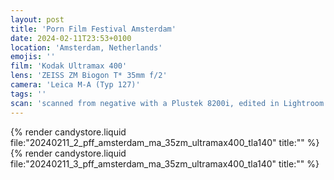 ```yaml
---
layout: post
title: 'Porn Film Festival Amsterdam'
date: 2024-02-11T23:53+0100
location: 'Amsterdam, Netherlands'
emojis: ''
film: 'Kodak Ultramax 400'
lens: 'ZEISS ZM Biogon T* 35mm f/2'
camera: 'Leica M-A (Typ 127)'
tags: ''
scan: 'scanned from negative with a Plustek 8200i, edited in Lightroom'
---
```


{% render candystore.liquid file:"20240211_2_pff_amsterdam_ma_35zm_ultramax400_tla140" title:"" %}
{% render candystore.liquid file:"20240211_3_pff_amsterdam_ma_35zm_ultramax400_tla140" title:"" %}